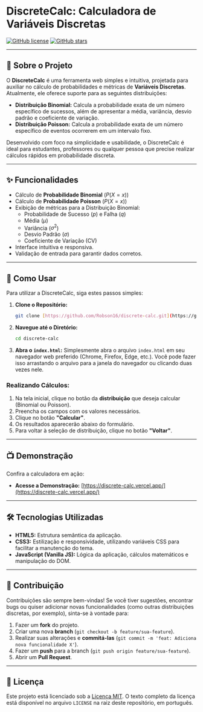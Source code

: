 # DiscreteCalc: Calculadora de Variáveis Discretas

[![GitHub license](https://img.shields.io/badge/license-MIT-blue.svg)](https://github.com/Robson16/discrete-calc/blob/main/LICENSE)
[![GitHub stars](https://img.shields.io/github/stars/Robson16/discrete-calc.svg?style=social)](https://github.com/Robson16/discrete-calc/stargazers)

---

## 🎯 Sobre o Projeto

O **DiscreteCalc** é uma ferramenta web simples e intuitiva, projetada para auxiliar no cálculo de probabilidades e métricas de **Variáveis Discretas**. Atualmente, ele oferece suporte para as seguintes distribuições:

* **Distribuição Binomial:** Calcula a probabilidade exata de um número específico de sucessos, além de apresentar a média, variância, desvio padrão e coeficiente de variação.
* **Distribuição Poisson:** Calcula a probabilidade exata de um número específico de eventos ocorrerem em um intervalo fixo.

Desenvolvido com foco na simplicidade e usabilidade, o DiscreteCalc é ideal para estudantes, professores ou qualquer pessoa que precise realizar cálculos rápidos em probabilidade discreta.

---

## ✨ Funcionalidades

* Cálculo de **Probabilidade Binomial** ($P(X=x)$)
* Cálculo de **Probabilidade Poisson** ($P(X=x)$)
* Exibição de métricas para a Distribuição Binomial:
    * Probabilidade de Sucesso ($p$) e Falha ($q$)
    * Média ($\mu$)
    * Variância ($\sigma^2$)
    * Desvio Padrão ($\sigma$)
    * Coeficiente de Variação (CV)
* Interface intuitiva e responsiva.
* Validação de entrada para garantir dados corretos.

---

## 🚀 Como Usar

Para utilizar a DiscreteCalc, siga estes passos simples:

1.  **Clone o Repositório:**
    ```bash
    git clone [https://github.com/Robson16/discrete-calc.git](https://github.com/Robson16/discrete-calc.git)
    ```
2.  **Navegue até o Diretório:**
    ```bash
    cd discrete-calc
    ```
3.  **Abra o `index.html`:** Simplesmente abra o arquivo `index.html` em seu navegador web preferido (Chrome, Firefox, Edge, etc.). Você pode fazer isso arrastando o arquivo para a janela do navegador ou clicando duas vezes nele.

### Realizando Cálculos:

1.  Na tela inicial, clique no botão da **distribuição** que deseja calcular (Binomial ou Poisson).
2.  Preencha os campos com os valores necessários.
3.  Clique no botão **"Calcular"**.
4.  Os resultados aparecerão abaixo do formulário.
5.  Para voltar à seleção de distribuição, clique no botão **"Voltar"**.

---

## 📺 Demonstração

Confira a calculadora em ação:

* **Acesse a Demonstração:** [https://discrete-calc.vercel.app/](https://discrete-calc.vercel.app/)

---

## 🛠️ Tecnologias Utilizadas

* **HTML5:** Estrutura semântica da aplicação.
* **CSS3:** Estilização e responsividade, utilizando variáveis CSS para facilitar a manutenção do tema.
* **JavaScript (Vanilla JS):** Lógica da aplicação, cálculos matemáticos e manipulação do DOM.

---

## 🤝 Contribuição

Contribuições são sempre bem-vindas! Se você tiver sugestões, encontrar bugs ou quiser adicionar novas funcionalidades (como outras distribuições discretas, por exemplo), sinta-se à vontade para:

1.  Fazer um **fork** do projeto.
2.  Criar uma nova **branch** (`git checkout -b feature/sua-feature`).
3.  Realizar suas alterações e **commitá-las** (`git commit -m 'feat: Adiciona nova funcionalidade X'`).
4.  Fazer um **push** para a branch (`git push origin feature/sua-feature`).
5.  Abrir um **Pull Request**.

---

## 📄 Licença

Este projeto está licenciado sob a [Licença MIT](https://github.com/Robson16/discrete-calc/blob/main/LICENSE). O texto completo da licença está disponível no arquivo `LICENSE` na raiz deste repositório, em português.
 